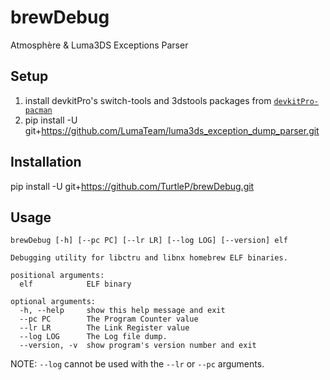 # brewDebug
Atmosphère &amp; Luma3DS Exceptions Parser

## Setup
1. install devkitPro's switch-tools and 3dstools packages from [`devkitPro-pacman`](https://devkitpro.org/wiki/devkitPro_pacman)
2. pip install -U git+https://github.com/LumaTeam/luma3ds_exception_dump_parser.git

## Installation
pip install -U git+https://github.com/TurtleP/brewDebug.git


## Usage
```
brewDebug [-h] [--pc PC] [--lr LR] [--log LOG] [--version] elf

Debugging utility for libctru and libnx homebrew ELF binaries.

positional arguments:
  elf            ELF binary

optional arguments:
  -h, --help     show this help message and exit
  --pc PC        The Program Counter value
  --lr LR        The Link Register value
  --log LOG      The Log file dump.
  --version, -v  show program's version number and exit
```

NOTE: `--log` cannot be used with the `--lr` or `--pc` arguments.